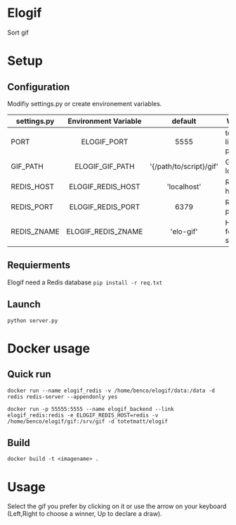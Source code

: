 # Elogif

Sort gif

# Setup

## Configuration

Modifiy settings.py or create environement variables.

| settings.py   | Environment Variable | default  | What for            |
| ------------- |:-------------:    |:-----:      |-----                |
| PORT          | ELOGIF_PORT       | 5555        |tornado listen port
| GIF_PATH      | ELOGIF_GIF_PATH   |   '{/path/to/script}/gif' | Gif files location|
| REDIS_HOST    | ELOGIF_REDIS_HOST |   'localhost' | Redis hostname         |
| REDIS_PORT    | ELOGIF_REDIS_PORT |   6379 | Redis port                    |
| REDIS_ZNAME   | ELOGIF_REDIS_ZNAME|   'elo-gif' | Hash id for score storage|


## Requierments
Elogif need a Redis database
`
pip install -r req.txt
`

## Launch

`
python server.py
`

# Docker usage

## Quick run

```
docker run --name elogif_redis -v /home/benco/elogif/data:/data -d redis redis-server --appendonly yes

docker run -p 55555:5555 --name elogif_backend --link elogif_redis:redis -e ELOGIF_REDIS_HOST=redis -v /home/benco/elogif/gif:/srv/gif -d totetmatt/elogif
```
## Build
`docker build -t <imagename> .`

# Usage
Select the gif you prefer by clicking on it or use the arrow on your keyboard (Left,Right to choose a winner, Up to declare a draw).
